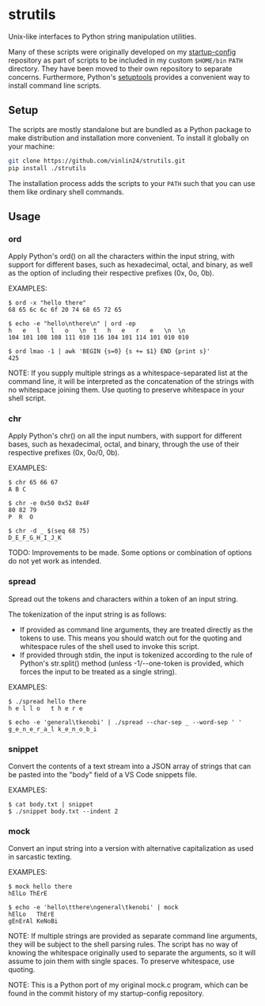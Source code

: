 # strutils

Unix-like interfaces to Python string manipulation utilities.

Many of these scripts were originally developed on my
[startup-config](https://github.com/vinlin24/startup-config) repository as part
of scripts to be included in my custom `$HOME/bin` `PATH` directory. They have
been moved to their own repository to separate concerns. Furthermore, Python's
[setuptools](https://setuptools.pypa.io/en/latest/setuptools.html) provides a
convenient way to install command line scripts.


## Setup

The scripts are mostly standalone but are bundled as a Python package to make
distribution and installation more convenient. To install it globally on your
machine:

```sh
git clone https://github.com/vinlin24/strutils.git
pip install ./strutils
```

The installation process adds the scripts to your `PATH` such that you can use
them like ordinary shell commands.


## Usage


### ord

Apply Python's ord() on all the characters within the input string, with
support for different bases, such as hexadecimal, octal, and binary, as
well as the option of including their respective prefixes (0x, 0o, 0b).

EXAMPLES:

    $ ord -x "hello there"
    68 65 6c 6c 6f 20 74 68 65 72 65

    $ echo -e "hello\nthere\n" | ord -ep
    h   e   l   l   o   \n  t   h   e   r   e   \n  \n
    104 101 108 108 111 010 116 104 101 114 101 010 010

    $ ord lmao -1 | awk 'BEGIN {s=0} {s += $1} END {print s}'
    425

NOTE: If you supply multiple strings as a whitespace-separated list at
the command line, it will be interpreted as the concatenation of the
strings with no whitespace joining them. Use quoting to preserve
whitespace in your shell script.


### chr

Apply Python's chr() on all the input numbers, with support for
different bases, such as hexadecimal, octal, and binary, through the use
of their respective prefixes (0x, 0o/0, 0b).

EXAMPLES:

    $ chr 65 66 67
    A B C

    $ chr -e 0x50 0x52 0x4F
    80 82 79
    P  R  O

    $ chr -d _ $(seq 68 75)
    D_E_F_G_H_I_J_K

TODO: Improvements to be made. Some options or combination of options do
not yet work as intended.


### spread

Spread out the tokens and characters within a token of an input string.

The tokenization of the input string is as follows:

* If provided as command line arguments, they are treated directly
  as the tokens to use.  This means you should watch out for the
  quoting and whitespace rules of the shell used to invoke this
  script.
* If provided through stdin, the input is tokenized according to the
  rule of Python's str.split() method (unless -1/--one-token is
  provided, which forces the input to be treated as a single
  string).

EXAMPLES:

    $ ./spread hello there
    h e l l o   t h e r e

    $ echo -e 'general\tkenobi' | ./spread --char-sep _ --word-sep ' '
    g_e_n_e_r_a_l k_e_n_o_b_i


### snippet

Convert the contents of a text stream into a JSON array of strings that
can be pasted into the "body" field of a VS Code snippets file.

EXAMPLES:

    $ cat body.txt | snippet
    $ ./snippet body.txt --indent 2


### mock

Convert an input string into a version with alternative capitalization
as used in sarcastic texting.

EXAMPLES:

    $ mock hello there
    hElLo ThErE

    $ echo -e 'hello\tthere\ngeneral\tkenobi' | mock
    hElLo   ThErE
    gEnErAl KeNoBi

NOTE: If multiple strings are provided as separate command line
arguments, they will be subject to the shell parsing  rules. The script
has no way of knowing the whitespace originally used to separate the
arguments, so it will assume to join them with single spaces.  To
preserve whitespace, use quoting.

NOTE: This is a Python port of my original mock.c program, which can be
found in the commit history of my startup-config repository.
